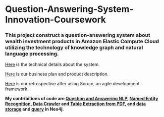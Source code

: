 # Question-Answering-System-Innovation-Coursework

### This project construct a question-answering system about wealth investment products in Amazon Elastic Compute Cloud utilizing the technology of knowledge graph and natural language processing.

[Here](金融产品指导师.docx) is the technical details about the system.

[Here](智能小投产品设计文档.pdf) is our business plan and product description.

[Here](团队回顾总结.pdf) is our retrospective after using Scrum, an agile development framework.

**My contribitions of code are [Question and Answering NLP](code/NLP/NLP.ipynb), [Named Entity Recognition](code/NLP/实体识别及语义.ipynb), [Data Crawler](code/crawler/Spider.ipynb) and [Table Extraction from PDF](code/text_extract/Table_extract.ipynb), and [data storage](code/Neo4j/数据集转换.ipynb) and [query](code/Neo4j/neo4j查询.ipynb) in Neo4j.**
